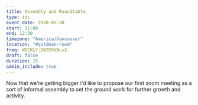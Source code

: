 ```yaml
---
title: Assembly and Roundtable
type: idc
event_date: 2020-05-30
start: 11:00
end: 12:30
timezone: "America/Vancouver"
location: "#goldman-room"
freq: WEEKLY;INTERVAL=2
draft: false
duration: 15
admin_include: true
---
```


Now that we're getting bigger i'd like to propose our first zoom meeting as a sort of informal assembly to set the ground work for further growth and activity.
